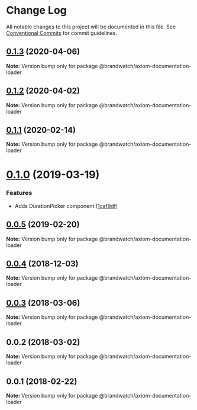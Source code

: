 # Change Log

All notable changes to this project will be documented in this file.
See [Conventional Commits](https://conventionalcommits.org) for commit guidelines.

## [0.1.3](https://github.com/BrandwatchLtd/axiom-react/compare/@brandwatch/axiom-documentation-loader@0.1.2...@brandwatch/axiom-documentation-loader@0.1.3) (2020-04-06)

**Note:** Version bump only for package @brandwatch/axiom-documentation-loader





## [0.1.2](https://github.com/BrandwatchLtd/axiom-react/compare/@brandwatch/axiom-documentation-loader@0.1.1...@brandwatch/axiom-documentation-loader@0.1.2) (2020-04-02)

**Note:** Version bump only for package @brandwatch/axiom-documentation-loader





## [0.1.1](https://github.com/BrandwatchLtd/axiom-react/compare/@brandwatch/axiom-documentation-loader@0.1.0...@brandwatch/axiom-documentation-loader@0.1.1) (2020-02-14)

**Note:** Version bump only for package @brandwatch/axiom-documentation-loader





# [0.1.0](https://github.com/Binarytales/axiom-react/compare/@brandwatch/axiom-documentation-loader@0.0.5...@brandwatch/axiom-documentation-loader@0.1.0) (2019-03-19)


### Features

* Adds DurationPicker component ([1caf9df](https://github.com/Binarytales/axiom-react/commit/1caf9df))





## [0.0.5](https://github.com/tomru/axiom/compare/@brandwatch/axiom-documentation-loader@0.0.4...@brandwatch/axiom-documentation-loader@0.0.5) (2019-02-20)

**Note:** Version bump only for package @brandwatch/axiom-documentation-loader





## [0.0.4](https://github.com/larister/axiom/compare/@brandwatch/axiom-documentation-loader@0.0.3...@brandwatch/axiom-documentation-loader@0.0.4) (2018-12-03)

**Note:** Version bump only for package @brandwatch/axiom-documentation-loader





<a name="0.0.3"></a>
## [0.0.3](https://github.com/HHogg/axiom/compare/@brandwatch/axiom-documentation-loader@0.0.2...@brandwatch/axiom-documentation-loader@0.0.3) (2018-03-06)




**Note:** Version bump only for package @brandwatch/axiom-documentation-loader

<a name="0.0.2"></a>
## 0.0.2 (2018-03-02)




**Note:** Version bump only for package @brandwatch/axiom-documentation-loader

<a name="0.0.1"></a>
## 0.0.1 (2018-02-22)




**Note:** Version bump only for package @brandwatch/axiom-documentation-loader
